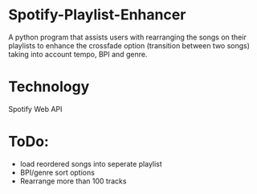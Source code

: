# Spotify-Playlist-Enhancer
A python program that assists users with rearranging the songs on their playlists to enhance the crossfade option (transition between two songs) taking into account tempo, BPI and genre.


# Technology
Spotify Web API

# ToDo:
- load reordered songs into seperate playlist 
- BPI/genre sort options
- Rearrange more than 100 tracks

